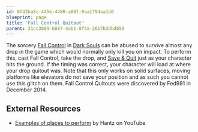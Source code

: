 ```yaml
---
id: 0f42ba8c-445e-4480-a80f-0aa1794aa1d0
blueprint: page
title: 'Fall Control Quitout'
parent: 31cc3809-6887-4ab1-8f4a-26b7b3dbdb59
---
```

The sorcery [Fall Control](//darksouls.wikidot.com/fall-control) in [Dark Souls](/darksouls) can be abused to survive almost any drop in the game which would normally only kill you on impact. To perform this, cast Fall Control, take the drop, and [Save & Quit](/save-and-quit) just as your character hits the ground. If the timing was correct, your character will load at where your drop quitout was. Note that this only works on solid surfaces, moving platforms like elevators do not save your position and as such you cannot use this glitch on them. Fall Control Quitouts were discovered by Fed981 in December 2014.

## External Resources

- [Examples of places to perform](//youtu.be/zGtyqfMbdOI) by Hantz on YouTube
